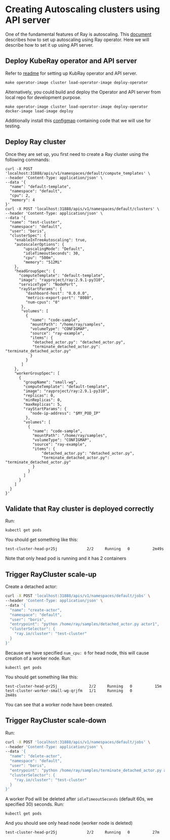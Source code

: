 # Creating Autoscaling clusters using API server

One of the fundamental features of Ray is autoscaling. This [document](https://docs.ray.io/en/latest/cluster/kubernetes/user-guides/configuring-autoscaling.html) describes how to set up autoscaling using Ray operator. Here we will describe how to set it up using API server.

## Deploy KubeRay operator and API server

Refer to [readme](README.md) for setting up KubRay operator and API server.

```shell
make operator-image cluster load-operator-image deploy-operator
```

Alternatively, you could build and deploy the Operator and API server from local repo for development purpose.

```shell
make operator-image cluster load-operator-image deploy-operator docker-image load-image deploy
```

Additionally install this [configmap](test/cluster/cluster/detachedactor.yaml) containing code that we will use for testing.

## Deploy Ray cluster

Once they are set up, you first need to create a Ray cluster using the following commands:

```shell
curl -X POST 'localhost:31888/apis/v1/namespaces/default/compute_templates' \
--header 'Content-Type: application/json' \
--data '{
  "name": "default-template",
  "namespace": "default",
  "cpu": 2,
  "memory": 4
}'
curl -X POST 'localhost:31888/apis/v1/namespaces/default/clusters' \
--header 'Content-Type: application/json' \
--data '{
  "name": "test-cluster",
  "namespace": "default",
  "user": "boris",
  "clusterSpec": {
    "enableInTreeAutoscaling": true,
    "autoscalerOptions": {
        "upscalingMode": "Default",
        "idleTimeoutSeconds": 30,
        "cpu": "500m",
        "memory": "512Mi"
    },
    "headGroupSpec": {
      "computeTemplate": "default-template",
      "image": "rayproject/ray:2.9.1-py310",
      "serviceType": "NodePort",
      "rayStartParams": {
         "dashboard-host": "0.0.0.0",
         "metrics-export-port": "8080",
         "num-cpus": "0"
       },
       "volumes": [
         {
           "name": "code-sample",
           "mountPath": "/home/ray/samples",
           "volumeType": "CONFIGMAP",
           "source": "ray-example",
           "items": {
            "detached_actor.py": "detached_actor.py",
            "terminate_detached_actor.py": "terminate_detached_actor.py"
           }
         }
       ]
    },
    "workerGroupSpec": [
      {
        "groupName": "small-wg",
        "computeTemplate": "default-template",
        "image": "rayproject/ray:2.9.1-py310",
        "replicas": 0,
        "minReplicas": 0,
        "maxReplicas": 5,
        "rayStartParams": {
           "node-ip-address": "$MY_POD_IP"
         },
        "volumes": [
          {
            "name": "code-sample",
            "mountPath": "/home/ray/samples",
            "volumeType": "CONFIGMAP",
            "source": "ray-example",
            "items": {
                "detached_actor.py": "detached_actor.py",
                "terminate_detached_actor.py": "terminate_detached_actor.py"
            }
          }
        ]
      }
    ]
  }
}'
```

## Validate that Ray cluster is deployed correctly

Run:

```shell
kubectl get pods
```

You should get something like this:

```shell
test-cluster-head-pr25j             2/2     Running   0          2m49s
```

Note that only head pod is running and it has 2 containers

## Trigger RayCluster scale-up

Create a detached actor:

```sh
curl -X POST 'localhost:31888/apis/v1/namespaces/default/jobs' \
--header 'Content-Type: application/json' \
--data '{
  "name": "create-actor",
  "namespace": "default",
  "user": "boris",
  "entrypoint": "python /home/ray/samples/detached_actor.py actor1",
  "clusterSelector": {
    "ray.io/cluster": "test-cluster"
  }
}'
```

Because we have specified `num_cpu: 0` for head node, this will cause creation of a worker node. Run:

```shell
kubectl get pods
```

You should get something like this:

```shell
test-cluster-head-pr25j              2/2     Running   0          15m
test-cluster-worker-small-wg-qrjfm   1/1     Running   0          2m48s
```

You can see that a worker node have been created.

## Trigger RayCluster scale-down

Run:

```sh
curl -X POST 'localhost:31888/apis/v1/namespaces/default/jobs' \
--header 'Content-Type: application/json' \
--data '{
  "name": "delete-actor",
  "namespace": "default",
  "user": "boris",
  "entrypoint": "python /home/ray/samples/terminate_detached_actor.py actor1",
  "clusterSelector": {
    "ray.io/cluster": "test-cluster"
  }
}'
```

A worker Pod will be deleted after `idleTimeoutSeconds` (default 60s, we specified 30) seconds. Run:

```shell
kubectl get pods
```

And you should see only head node (worker node is deleted)

```shell
test-cluster-head-pr25j             2/2     Running   0          27m
```
